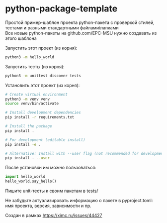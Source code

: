 # python-package-template

Простой пример-шаблон проекта python-пакета с проверкой стилей, тестами и разными стандартными файлами\папками  
Все новые python-пакеты на github.com/EPC-MSU нужно создавать из этого шаблона

Запустить этот проект (из корня):
```bash
python3 -m hello_world
```
Запустить тесты (из корня):
```bash
python3 -m unittest discover tests
```
Установить этот проект (из корня):
```bash
# Create virtual environment
python3 -m venv venv
source venv/bin/activate

# Install development dependencies
pip install -r requirements.txt

# Install the package
pip install .

# For development (editable install)
pip install -e .

# Alternative: Install with --user flag (not recommended for development)
pip install . --user
```
После установки им можно пользоваться:
```python
import hello_world
hello_world.say_hello()
```

Пишите unit-тесты к своим пакетам в tests/

Не забудьте актуализировать информацию о пакете в pyproject.toml: имя проекта, версия, зависимости и пр.

Создан в рамках https://ximc.ru/issues/44427
